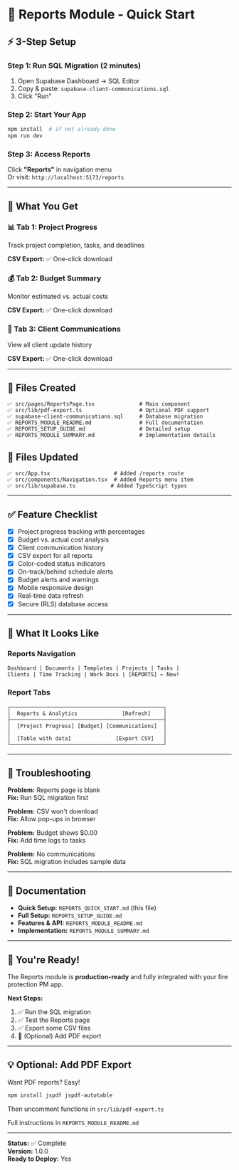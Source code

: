 # 🚀 Reports Module - Quick Start

## ⚡ 3-Step Setup

### Step 1: Run SQL Migration (2 minutes)
1. Open Supabase Dashboard → SQL Editor
2. Copy & paste: `supabase-client-communications.sql`
3. Click "Run"

### Step 2: Start Your App
```bash
npm install  # if not already done
npm run dev
```

### Step 3: Access Reports
Click **"Reports"** in navigation menu  
Or visit: `http://localhost:5173/reports`

---

## 🎯 What You Get

### 📊 Tab 1: Project Progress
Track project completion, tasks, and deadlines

**CSV Export:** ✅ One-click download

### 💰 Tab 2: Budget Summary  
Monitor estimated vs. actual costs

**CSV Export:** ✅ One-click download

### 💬 Tab 3: Client Communications
View all client update history

**CSV Export:** ✅ One-click download

---

## 📁 Files Created

```
✅ src/pages/ReportsPage.tsx              # Main component
✅ src/lib/pdf-export.ts                  # Optional PDF support
✅ supabase-client-communications.sql     # Database migration
✅ REPORTS_MODULE_README.md               # Full documentation
✅ REPORTS_SETUP_GUIDE.md                 # Detailed setup
✅ REPORTS_MODULE_SUMMARY.md              # Implementation details
```

## 🔧 Files Updated

```
✅ src/App.tsx                    # Added /reports route
✅ src/components/Navigation.tsx  # Added Reports menu item
✅ src/lib/supabase.ts           # Added TypeScript types
```

---

## ✅ Feature Checklist

- [x] Project progress tracking with percentages
- [x] Budget vs. actual cost analysis  
- [x] Client communication history
- [x] CSV export for all reports
- [x] Color-coded status indicators
- [x] On-track/behind schedule alerts
- [x] Budget alerts and warnings
- [x] Mobile responsive design
- [x] Real-time data refresh
- [x] Secure (RLS) database access

---

## 🎨 What It Looks Like

### Reports Navigation
```
Dashboard | Documents | Templates | Projects | Tasks | 
Clients | Time Tracking | Work Docs | [REPORTS] ← New!
```

### Report Tabs
```
┌────────────────────────────────────────────────┐
│  Reports & Analytics              [Refresh]    │
├────────────────────────────────────────────────┤
│  [Project Progress] [Budget] [Communications]  │
│                                                │
│  [Table with data]              [Export CSV]   │
└────────────────────────────────────────────────┘
```

---

## 🚨 Troubleshooting

**Problem:** Reports page is blank  
**Fix:** Run SQL migration first

**Problem:** CSV won't download  
**Fix:** Allow pop-ups in browser

**Problem:** Budget shows $0.00  
**Fix:** Add time logs to tasks

**Problem:** No communications  
**Fix:** SQL migration includes sample data

---

## 📖 Documentation

- **Quick Setup:** `REPORTS_QUICK_START.md` (this file)
- **Full Setup:** `REPORTS_SETUP_GUIDE.md`
- **Features & API:** `REPORTS_MODULE_README.md`
- **Implementation:** `REPORTS_MODULE_SUMMARY.md`

---

## 🎉 You're Ready!

The Reports module is **production-ready** and fully integrated with your fire protection PM app.

**Next Steps:**
1. ✅ Run the SQL migration
2. ✅ Test the Reports page
3. ✅ Export some CSV files
4. 🎯 (Optional) Add PDF export

---

## 💡 Optional: Add PDF Export

Want PDF reports? Easy!

```bash
npm install jspdf jspdf-autotable
```

Then uncomment functions in `src/lib/pdf-export.ts`

Full instructions in `REPORTS_MODULE_README.md`

---

**Status:** ✅ Complete  
**Version:** 1.0.0  
**Ready to Deploy:** Yes
